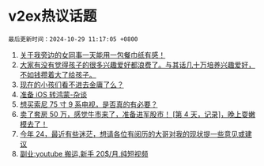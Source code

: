 # v2ex热议话题

`最后更新时间：2024-10-29 11:17:05 +0800`

1. [关于我旁边的女同事一天能用一包餐巾纸有感！](https://www.v2ex.com/t/1084471)
1. [大家有没有觉得孩子的很多兴趣爱好都浪费了。与其话几十万培养兴趣爱好，不如钱攒着大了给孩子。](https://www.v2ex.com/t/1084248)
1. [现在的小孩们看不进去金庸了么？](https://www.v2ex.com/t/1084381)
1. [准备 iOS 转鸿蒙-杂谈](https://www.v2ex.com/t/1084449)
1. [想买索尼 75 寸 9 系电视，是否真的有必要？](https://www.v2ex.com/t/1084202)
1. [卖了套房 50 万，感觉牛市来了，准备进军股市！ [第 4 天，记录]，晚上耍嫩模去了！](https://www.v2ex.com/t/1084180)
1. [今年 24，最近有些迷茫，想请各位有阅历的大哥对我的现状提一些意见或建议](https://www.v2ex.com/t/1084232)
1. [副业:youtube 搬运,新手 20$/月,纯短视频](https://www.v2ex.com/t/1084263)

